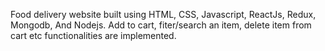 Food delivery website built using HTML, CSS, Javascript, ReactJs, Redux, Mongodb, And Nodejs. Add to cart, fiter/search an item, delete item from cart etc functionalities are implemented.
